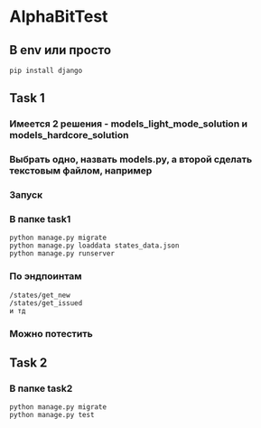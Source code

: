 # AlphaBitTest

## В env или просто

```
pip install django
```


## Task 1

### Имеется 2 решения - models_light_mode_solution и models_hardcore_solution
### Выбрать одно, назвать models.py, а второй сделать текстовым файлом, например

### Запуск
### В папке task1
```
python manage.py migrate
python manage.py loaddata states_data.json
python manage.py runserver
```
### По эндпоинтам 
```
/states/get_new 
/states/get_issued
и тд 
```
### Можно потестить

## Task 2
### В папке task2
```
python manage.py migrate
python manage.py test
```